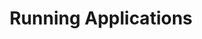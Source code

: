 ---
title: Running Applications
description: How to run application jobs on SCINet
order_number: 35

categories: [Use]
sorted: true

---